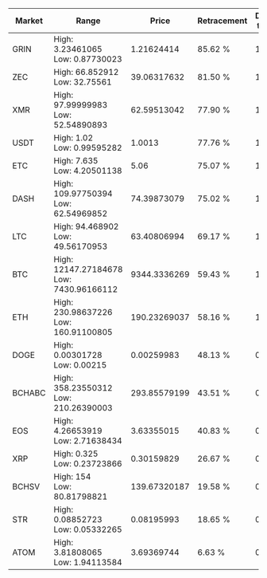 | Market | Range | Price| Retracement | Doubles to 50% |
| --- | --- | --- | --- | --- |
| GRIN | High: 3.23461065<br />Low: 0.87730023 | 1.21624414 | 85.62 % | 1.69 |
| ZEC | High: 66.852912<br />Low: 32.75561 | 39.06317632 | 81.50 % | 1.27 |
| XMR | High: 97.99999983<br />Low: 52.54890893 | 62.59513042 | 77.90 % | 1.20 |
| USDT | High: 1.02<br />Low: 0.99595282 | 1.0013 | 77.76 % | 1.01 |
| ETC | High: 7.635<br />Low: 4.20501138 | 5.06 | 75.07 % | 1.17 |
| DASH | High: 109.97750394<br />Low: 62.54969852 | 74.39873079 | 75.02 % | 1.16 |
| LTC | High: 94.468902<br />Low: 49.56170953 | 63.40806994 | 69.17 % | 1.14 |
| BTC | High: 12147.27184678<br />Low: 7430.96166112 | 9344.3336269 | 59.43 % | 1.05 |
| ETH | High: 230.98637226<br />Low: 160.91100805 | 190.23269037 | 58.16 % | 1.03 |
| DOGE | High: 0.00301728<br />Low: 0.00215 | 0.00259983 | 48.13 % | 0.00 |
| BCHABC | High: 358.23550312<br />Low: 210.26390003 | 293.85579199 | 43.51 % | 0.00 |
| EOS | High: 4.26653919<br />Low: 2.71638434 | 3.63355015 | 40.83 % | 0.00 |
| XRP | High: 0.325<br />Low: 0.23723866 | 0.30159829 | 26.67 % | 0.00 |
| BCHSV | High: 154<br />Low: 80.81798821 | 139.67320187 | 19.58 % | 0.00 |
| STR | High: 0.08852723<br />Low: 0.05332265 | 0.08195993 | 18.65 % | 0.00 |
| ATOM | High: 3.81808065<br />Low: 1.94113584 | 3.69369744 | 6.63 % | 0.00 |
